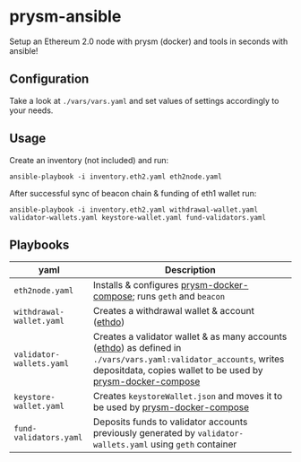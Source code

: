 # prysm-ansible
Setup an Ethereum 2.0 node with prysm (docker) and tools in seconds with ansible!

## Configuration
Take a look at `./vars/vars.yaml` and set values of settings accordingly to your needs.

## Usage
Create an inventory (not included) and run:
```
ansible-playbook -i inventory.eth2.yaml eth2node.yaml
```
After successful sync of beacon chain & funding of eth1 wallet run:
```
ansible-playbook -i inventory.eth2.yaml withdrawal-wallet.yaml validator-wallets.yaml keystore-wallet.yaml fund-validators.yaml
```

## Playbooks
yaml | Description
-----|------------
`eth2node.yaml` | Installs & configures [prysm-docker-compose](https://github.com/stefa2k/prysm-docker-compose); runs `geth` and `beacon`
`withdrawal-wallet.yaml` | Creates a withdrawal wallet & account ([ethdo](https://github.com/wealdtech/ethdo))
`validator-wallets.yaml` | Creates a validator wallet & as many accounts ([ethdo](https://github.com/wealdtech/ethdo)) as defined in `./vars/vars.yaml:validator_accounts`, writes depositdata, copies wallet to be used by [prysm-docker-compose](https://github.com/stefa2k/prysm-docker-compose)
`keystore-wallet.yaml` | Creates `keystoreWallet.json` and moves it to be used by [prysm-docker-compose](https://github.com/stefa2k/prysm-docker-compose)
`fund-validators.yaml` | Deposits funds to validator accounts previously generated by `validator-wallets.yaml` using `geth` container
